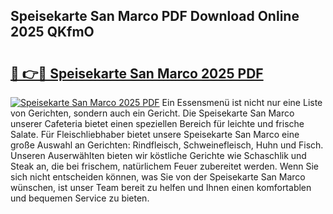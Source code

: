 ## Speisekarte San Marco PDF Download Online 2025 QKfmO

# <h2><a href="http://gcb54u.nevu.top/?p=Speisekarte+San+Marco">🔗 👉🔴 Speisekarte San Marco 2025 PDF</a></h2>

[![Speisekarte San Marco 2025 PDF](https://i.imgur.com/dBaPXMq.png)](http://gcb54u.nevu.top/?p=Speisekarte+San+Marco)
Ein Essensmenü ist nicht nur eine Liste von Gerichten, sondern auch ein Gericht. Die Speisekarte San Marco unserer Cafeteria bietet einen speziellen Bereich für leichte und frische Salate. Für Fleischliebhaber bietet unsere Speisekarte San Marco eine große Auswahl an Gerichten: Rindfleisch, Schweinefleisch, Huhn und Fisch. Unseren Auserwählten bieten wir köstliche Gerichte wie Schaschlik und Steak an, die bei frischem, natürlichem Feuer zubereitet werden. Wenn Sie sich nicht entscheiden können, was Sie von der Speisekarte San Marco wünschen, ist unser Team bereit zu helfen und Ihnen einen komfortablen und bequemen Service zu bieten.
